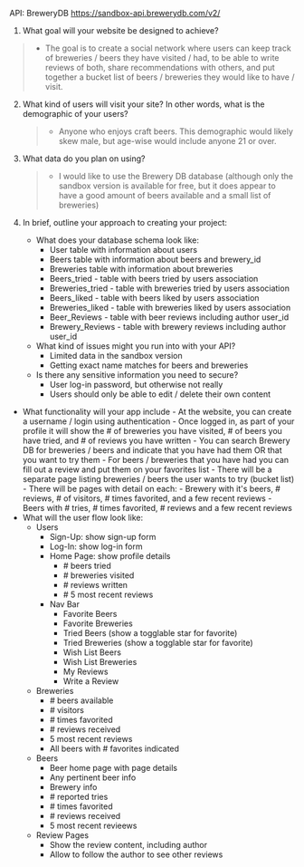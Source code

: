API: BreweryDB https://sandbox-api.brewerydb.com/v2/

1. What goal will your website be designed to achieve?
> - The goal is to create a social network where users can keep track of breweries / beers they have visited / had, to be able to write reviews of both, share recommendations with others, and put together a bucket list of beers / breweries they would like to have / visit.

2. What kind of users will visit your site? In other words, what is the demographic of your users?

	> - Anyone who enjoys craft beers. This demographic would likely skew male, but age-wise would include anyone 21 or over.

3. What data do you plan on using?

	> - I would like to use the Brewery DB database (although only the sandbox version is available for free, but it does appear to have a good amount of beers available and a small list of breweries)

4. In brief, outline your approach to creating your project:
	- What does your database schema look like:
 		- User table with information about users
 		- Beers table with information about beers and brewery\_id
 		- Breweries table with information about breweries
 		- Beers\_tried - table with beers tried by users association
 		- Breweries\_tried - table with breweries tried by users association
		- Beers\_liked - table with beers liked by users association
   		- Breweries\_liked - table with breweries liked by users association
    	- Beer\_Reviews - table with beer reviews including author user\_id
    	- Brewery\_Reviews - table with brewery reviews including author user\_id
	- What kind of issues might you run into with your API?
    	- Limited data in the sandbox version
    	- Getting exact name matches for beers and breweries
 	- Is there any sensitive information you need to secure?
    	- User log-in password, but otherwise not really
    	- Users should only be able to edit / delete their own content
  - What functionality will your app include
    	- At the website, you can create a username / login using authentication
    	- Once logged in, as part of your profile it will show the # of breweries you have visited, # of beers you have tried, and # of reviews you have written
    	- You can search Brewery DB for breweries / beers and indicate that you have had them OR that you want to try them
      		- For beers / breweries that you have had you can fill out a review and put them on your favorites list
    		- There will be a separate page listing breweries / beers the user wants to try (bucket list)
    		- There will be pages with detail on each:
      			- Brewery with it&#39;s beers, # reviews, # of visitors, # times favorited, and a few recent reviews
      			- Beers with # tries, # times favorited, # reviews and a few recent reviews
- What will the user flow look like:
	- Users
		- Sign-Up: show sign-up form
		- Log-In: show log-in form
		- Home Page: show profile details
			- \# beers tried
			- \# breweries visited
			- \# reviews written
			- \# 5 most recent reviews
		- Nav Bar
			- Favorite Beers
			- Favorite Breweries
			- Tried Beers (show a togglable star for favorite)
			- Tried Breweries (show a togglable star for favorite)
			- Wish List Beers
			- Wish List Breweries
			- My Reviews
			- Write a Review
	- Breweries
		- \# beers available
		- \# visitors
		- \# times favorited
		- \# reviews received
		- 5 most recent reviews
		- All beers with \# favorites indicated
	- Beers
		- Beer home page with page details
		- Any pertinent beer info
		- Brewery info
		- \# reported tries
		- \# times favorited
		- \# reviews received
		- 5 most recent revieews
	- Review Pages
		- Show the review content, including author
		- Allow to follow the author to see other reviews
